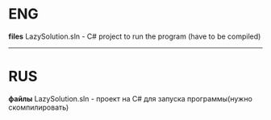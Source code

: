 # ENG 
**files**
LazySolution.sln - C# project to run the program (have to be compiled)
***
# RUS
**файлы**
LazySolution.sln - проект на C# для запуска программы(нужно скомпилировать)


